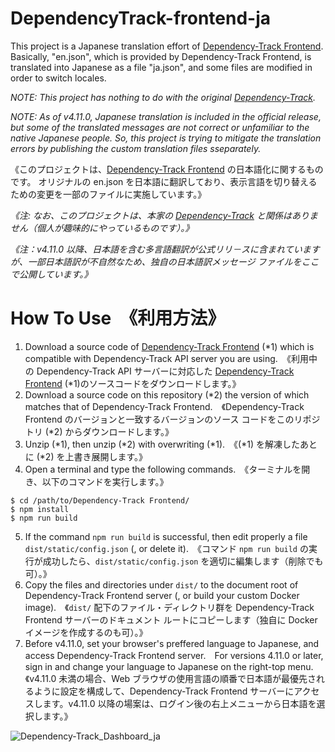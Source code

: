 # DependencyTrack-frontend-ja

This project is a Japanese translation effort of [Dependency-Track Frontend](https://github.com/DependencyTrack/frontend).
Basically, "en.json", which is provided by Dependency-Track Frontend, is translated into Japanese as a file "ja.json",
and some files are modified in order to switch locales.

*NOTE: This project has nothing to do with the original [Dependency-Track](https://dependencytrack.org/).*

*NOTE: As of v4.11.0, Japanese translation is included in the official release, but some of the translated messages are not correct or unfamiliar to the native Japanese people. So, this project is trying to mitigate the translation errors by publishing the custom translation files sseparately.*

《このプロジェクトは、[Dependency-Track Frontend](https://github.com/DependencyTrack/frontend) の日本語化に関するものです。
オリジナルの en.json を日本語に翻訳しており、表示言語を切り替えるための変更を一部のファイルに実施しています。》

*《注: なお、このプロジェクトは、本家の [Dependency-Track](https://dependencytrack.org/) と関係はありません（個人が趣味的にやっているものです）。》*

*《注：v4.11.0 以降、日本語を含む多言語翻訳が公式リリ－スに含まれていますが、一部日本語訳が不自然なため、独自の日本語訳メッセージ ファイルをここで公開しています。》*

# How To Use　《利用方法》

1. Download a source code of [Dependency-Track Frontend](https://github.com/DependencyTrack/frontend) (*1) which is compatible with Dependency-Track API server you are using.　《利用中の Dependency-Track API サーバーに対応した [Dependency-Track Frontend](https://github.com/DependencyTrack/frontend) (*1)のソースコードをダウンロードします。》
2. Download a source code on this repository (*2) the version of which matches that of Dependency-Track Frontend.　《Dependency-Track Frontend のバージョンと一致するバージョンのソース コードをこのリポジトリ (*2) からダウンロードします。》
3. Unzip (*1), then unzip (*2) with overwriting (*1).　《(*1) を解凍したあとに (*2) を上書き展開します。》
4. Open a terminal and type the following commands.　《ターミナルを開き、以下のコマンドを実行します。》
```
$ cd /path/to/Dependency-Track Frontend/
$ npm install
$ npm run build
```
5. If the command ```npm run build``` is successful, then edit properly a file ```dist/static/config.json``` (, or delete it).　《コマンド ```npm run build``` の実行が成功したら、```dist/static/config.json``` を適切に編集します（削除でも可）。》
6. Copy the files and directories under ```dist/``` to the document root of Dependency-Track Frontend server (, or build your custom Docker image).　《```dist/``` 配下のファイル・ディレクトリ群を Dependency-Track Frontend サーバーのドキュメント ルートにコピーします（独自に Docker イメージを作成するのも可）。》
7. Before v4.11.0, set your browser's preffered language to Japanese, and access Dependency-Track Frontend server.　For versions 4.11.0 or later, sign in and change your language to Japanese on the right-top menu.《v4.11.0 未満の場合、Web ブラウザの使用言語の順番で日本語が最優先されるように設定を構成して、Dependency-Track Frontend サーバーにアクセスします。v4.11.0 以降の場案は、ログイン後の右上メニューから日本語を選択します。》

![Dependency-Track_Dashboard_ja](https://user-images.githubusercontent.com/100552204/174016314-3b4dfc38-83c4-4b82-8f93-1b5d6dd8697e.png)
